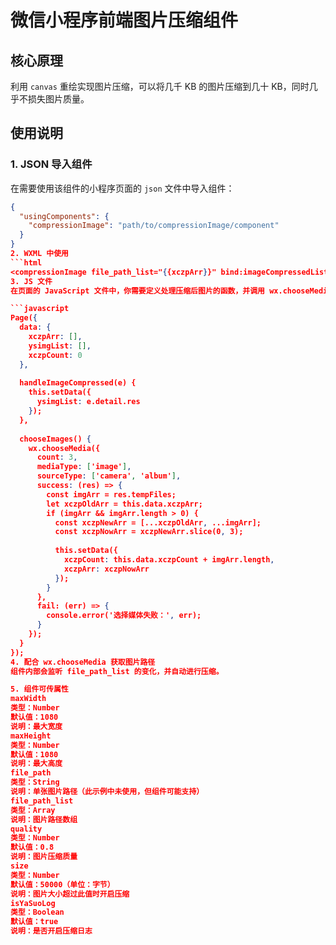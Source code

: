 # 微信小程序前端图片压缩组件  
  
## 核心原理  
  
利用 `canvas` 重绘实现图片压缩，可以将几千 KB 的图片压缩到几十 KB，同时几乎不损失图片质量。  
  
## 使用说明  
  
### 1. JSON 导入组件  
  
在需要使用该组件的小程序页面的 `json` 文件中导入组件：  
  
```json  
{  
  "usingComponents": {  
    "compressionImage": "path/to/compressionImage/component"  
  }  
}
2. WXML 中使用
```html
<compressionImage file_path_list="{{xczpArr}}" bind:imageCompressedList="handleImageCompressed"></compressionImage>
3. JS 文件
在页面的 JavaScript 文件中，你需要定义处理压缩后图片的函数，并调用 wx.chooseMedia 来选择图片：

```javascript
Page({  
  data: {  
    xczpArr: [],  
    ysimgList: [],  
    xczpCount: 0  
  },  
  
  handleImageCompressed(e) {  
    this.setData({  
      ysimgList: e.detail.res  
    });  
  },  
  
  chooseImages() {  
    wx.chooseMedia({  
      count: 3,  
      mediaType: ['image'],  
      sourceType: ['camera', 'album'],  
      success: (res) => {  
        const imgArr = res.tempFiles;  
        let xczpOldArr = this.data.xczpArr;  
        if (imgArr && imgArr.length > 0) {  
          const xczpNewArr = [...xczpOldArr, ...imgArr];  
          const xczpNowArr = xczpNewArr.slice(0, 3); 
  
          this.setData({  
            xczpCount: this.data.xczpCount + imgArr.length,  
            xczpArr: xczpNowArr  
          });  
        }  
      },  
      fail: (err) => {  
        console.error('选择媒体失败：', err);  
      }  
    });  
  }  
});
4. 配合 wx.chooseMedia 获取图片路径
组件内部会监听 file_path_list 的变化，并自动进行压缩。

5. 组件可传属性
maxWidth
类型：Number
默认值：1080
说明：最大宽度
maxHeight
类型：Number
默认值：1080
说明：最大高度
file_path
类型：String
说明：单张图片路径（此示例中未使用，但组件可能支持）
file_path_list
类型：Array
说明：图片路径数组
quality
类型：Number
默认值：0.8
说明：图片压缩质量
size
类型：Number
默认值：50000（单位：字节）
说明：图片大小超过此值时开启压缩
isYaSuoLog
类型：Boolean
默认值：true
说明：是否开启压缩日志

